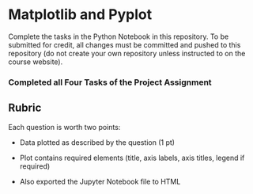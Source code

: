 # Matplotlib and Pyplot

Complete the tasks in the Python Notebook in this repository.
To be submitted for credit, all changes must be committed and pushed to this repository (do not create your own repository unless instructed to on the course website).

### Completed all Four Tasks of the Project Assignment

## Rubric

Each question is worth two points: 

* Data plotted as described by the question (1 pt)
* Plot contains required elements (title, axis labels, axis titles, legend if required)

* Also exported the Jupyter Notebook file to HTML
